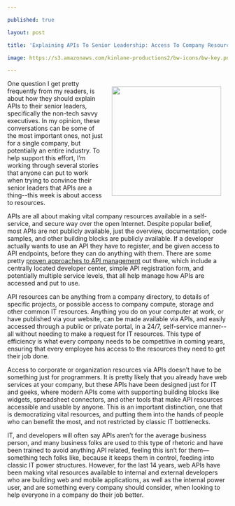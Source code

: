 ---
published: true
layout: post
title: 'Explaining APIs To Senior Leadership: Access To Company Resources Without The IT Hassle'
image: https://s3.amazonaws.com/kinlane-productions2/bw-icons/bw-key.png
---

<p><img style="padding: 15px;" src="https://s3.amazonaws.com/kinlane-productions2/bw-icons/bw-key.png" alt="" width="250" align="right" />
<p>One question I get pretty frequently from my readers, is about how they should explain APIs to their senior leaders, specifically the non-tech savvy executives. In my opinion, these conversations can be some of the most important ones, not just for a single company, but potentially an entire industry. To help support this effort, I&rsquo;m working through several stories that anyone can put to work when trying to convince their senior leaders that APIs are a thing--this week is about access to resources.
<p>APIs are all about making vital company resources available in a self-service, and secure way over the open Internet. Despite popular belief, most APIs are not publicly available, just the overview, documentation, code samples, and other building blocks are publicly available. If a developer actually wants to use an API they have to register, and be given access to API endpoints, before they can do anything with them. There are some pretty&nbsp;<a title="API Management" href="http://management.apievangelist.com">proven approaches to API management</a>&nbsp;out there, which include a centrally located developer center, simple API registration form, and potentially multiple service levels, that all help manage how APIs are accessed and put to use.
<p>API resources can be anything from a company directory, to details of specific projects, or possible access to company compute, storage and other common IT resources. Anything you do on your computer at work, or have published via your website, can be made available via APIs, and easily accessed through a public or private portal, in a 24/7, self-service manner--all without needing to make a request for IT resources. This type of efficiency is what every company needs to be competitive in coming years, ensuring that every employee has access to the resources they need to get their job done.
<p>Access to corporate or organization resources via APIs doesn&rsquo;t have to be something just for programmers. It is pretty likely that you already have web services at your company, but these APIs have been designed just for IT and geeks, where modern APIs come with supporting building blocks like widgets, spreadsheet connectors, and other tools that make API resources accessible and usable by anyone. This is an important distinction, one that is democratizing vital resources, and putting them into the  hands of people who can benefit the most, and not restricted by classic IT bottlenecks.
<p>IT, and developers will often say APIs aren&rsquo;t for the average business person, and many business folks are used to this type of rhetoric and have been trained to avoid anything API related, feeling this isn&rsquo;t for them&mdash;something tech folks like, because it keeps them in control, feeding into classic IT power structures. However, for the last 14 years, web APIs have been making vital resources available to internal and external developers who are building web and mobile applications, as well as the internal power user, and are something every company should consider, when looking to help everyone in a company do their job better.

